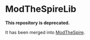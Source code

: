 # ModTheSpireLib

**This repository is deprecated.**

It has been merged into [ModTheSpire](https://github.com/kiooeht/ModTheSpire).
